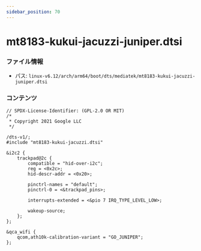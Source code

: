 ```yaml
---
sidebar_position: 70
---
```

# mt8183-kukui-jacuzzi-juniper.dtsi

### ファイル情報

- パス: `linux-v6.12/arch/arm64/boot/dts/mediatek/mt8183-kukui-jacuzzi-juniper.dtsi`

### コンテンツ

```dtsi
// SPDX-License-Identifier: (GPL-2.0 OR MIT)
/*
 * Copyright 2021 Google LLC
 */

/dts-v1/;
#include "mt8183-kukui-jacuzzi.dtsi"

&i2c2 {
	trackpad@2c {
		compatible = "hid-over-i2c";
		reg = <0x2c>;
		hid-descr-addr = <0x20>;

		pinctrl-names = "default";
		pinctrl-0 = <&trackpad_pins>;

		interrupts-extended = <&pio 7 IRQ_TYPE_LEVEL_LOW>;

		wakeup-source;
	};
};

&qca_wifi {
	qcom,ath10k-calibration-variant = "GO_JUNIPER";
};


```
